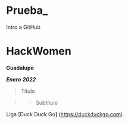 # Prueba_
Intro a GitHub

# HackWomen 

**Guadalupe**

***Enero***
***2022***

> Título

>> Subtítulo

Liga [Duck Duck Go] (https://duckduckgo.com).

